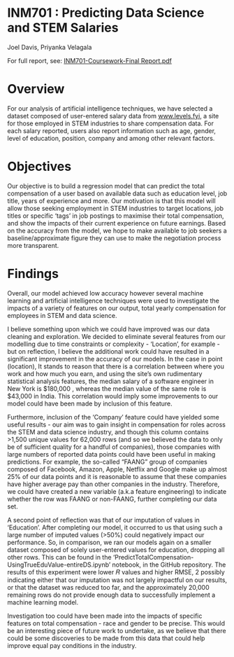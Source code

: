 # INM701 : Predicting Data Science and STEM Salaries
Joel Davis, Priyanka Velagala

For full report, see: [INM701-Coursework-Final Report.pdf](https://github.com/PriyankaVelagala/Predicting-STEM-Salaries/blob/main/INM701-Coursework-Final%20Report.pdf) 

# Overview 
For our analysis of artificial intelligence techniques, we have selected a dataset composed of
user-entered salary data from www.levels.fyi, a site for those employed in STEM industries to
share compensation data. For each salary reported, users also report information such as age,
gender, level of education, position, company and among other relevant factors.

# Objectives 
Our objective is to build a regression model that can predict the total compensation of a user
based on available data such as education level, job title, years of experience and more. Our
motivation is that this model will allow those seeking employment in STEM industries to target
locations, job titles or specific ‘tags’ in job postings to maximise their total compensation, and
show the impacts of their current experience on future earnings. Based on the accuracy from
the model, we hope to make available to job seekers a baseline/approximate figure they can
use to make the negotiation process more transparent.

# Findings
Overall, our model achieved low accuracy however several machine learning and
artificial intelligence techniques were used to investigate the impacts of a variety of features on our output,
total yearly compensation for employees in STEM and data science.

I believe something upon which we could have improved was our data cleaning and exploration.
We decided to eliminate several features from our modelling due to time constraints or
complexity - ‘Location’, for example - but on reflection, I believe the additional work could have
resulted in a significant improvement in the accuracy of our models. In the case in point
(location), It stands to reason that there is a correlation between where you work and how much
you earn, and using the site’s own rudimentary statistical analysis features, the median salary of
a software engineer in New York is $180,000 , whereas the median value of the same role is
$43,000 in India. This correlation would imply some improvements to our model could have
been made by inclusion of this feature.

Furthermore, inclusion of the ‘Company’ feature could have yielded some useful results - our
aim was to gain insight in compensation for roles across the STEM and data science industry,
and though this column contains >1,500 unique values for 62,000 rows (and so we believed the
data to only be of sufficient quality for a handful of companies), those companies with large
numbers of reported data points could have been useful in making predictions. For example, the
so-called “FAANG” group of companies composed of Facebook, Amazon, Apple, Netflix and
Google make up almost 25% of our data points and it is reasonable to assume that these
companies have higher average pay than other companies in the industry. Therefore, we could
have created a new variable (a.k.a feature engineering) to indicate whether the row was FAANG
or non-FAANG, further completing our data set.

A second point of reflection was that of our imputation of values in ‘Education’. After completing
our model, it occurred to us that using such a large number of imputed values (>50%) could
negatively impact our performance. So, in comparison, we ran our models again on a smaller
dataset composed of solely user-entered values for education, dropping all other rows. This can
be found in the ‘PredictTotalCompensation-UsingTrueEduValue-entireDS.ipynb’ notebook, in the
GitHub repository. The results of this experiment were lower 𝑅 values and higher RMSE, 2
possibly indicating either that our imputation was not largely impactful on our results, or that the
dataset was reduced too far, and the approximately 20,000 remaining rows do not provide
enough data to successfully implement a machine learning model.

Investigation too could have been made into the impacts of specific features on total
compensation - race and gender to be precise. This would be an interesting piece of future work
to undertake, as we believe that there could be some discoveries to be made from this data that
could help improve equal pay conditions in the industry.

